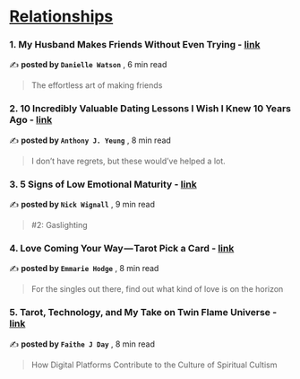 
<h1><a href=https://medium.com/tag/relationships/recommended target="_blank" rel="noopener noreferrer">Relationships</a></h1>
<h3>1. My Husband Makes Friends Without Even Trying - <a href=https://medium.com/fourth-wave/the-effortless-art-of-making-friends-1c42ee8c4930?source=tag_recommended_feed---------0-84----------relationships----------a668be98_fa6f_40e3_a991_70677577bc16------- target="_blank" rel="noopener noreferrer">link</a></h3>

✍️ **posted by `Danielle Watson`** <date> , 6 min read</date>

<blockquote>The effortless art of making friends</blockquote>

<h3>2. 10 Incredibly Valuable Dating Lessons I Wish I Knew 10 Years Ago - <a href=https://medium.com/mind-cafe/10-incredibly-valuable-dating-lessons-i-wish-i-knew-10-years-ago-05e695dfbb5c?source=tag_recommended_feed---------1-107----------relationships----------a668be98_fa6f_40e3_a991_70677577bc16------- target="_blank" rel="noopener noreferrer">link</a></h3>

✍️ **posted by `Anthony J. Yeung`** <date> , 8 min read</date>

<blockquote>I don’t have regrets, but these would’ve helped a lot.</blockquote>

<h3>3. 5 Signs of Low Emotional Maturity - <a href=https://medium.com/@nickwignall/5-signs-of-low-emotional-maturity-21d0d1a0f449?source=tag_recommended_feed---------2-85----------relationships----------a668be98_fa6f_40e3_a991_70677577bc16------- target="_blank" rel="noopener noreferrer">link</a></h3>

✍️ **posted by `Nick Wignall`** <date> , 9 min read</date>

<blockquote>#2: Gaslighting</blockquote>

<h3>4. Love Coming Your Way — Tarot Pick a Card - <a href=https://medium.com/astro-pagan/love-coming-your-way-tarot-pick-a-card-6f4e1dd3a0db?source=tag_recommended_feed---------3-84----------relationships----------a668be98_fa6f_40e3_a991_70677577bc16------- target="_blank" rel="noopener noreferrer">link</a></h3>

✍️ **posted by `Emmarie Hodge`** <date> , 8 min read</date>

<blockquote>For the singles out there, find out what kind of love is on the horizon</blockquote>

<h3>5. Tarot, Technology, and My Take on Twin Flame Universe - <a href=https://medium.com/@faitheday/tarot-technology-and-my-take-on-twin-flame-universe-9c70631d0b10?source=tag_recommended_feed---------4-107----------relationships----------a668be98_fa6f_40e3_a991_70677577bc16------- target="_blank" rel="noopener noreferrer">link</a></h3>

✍️ **posted by `Faithe J Day`** <date> , 8 min read</date>

<blockquote>How Digital Platforms Contribute to the Culture of Spiritual Cultism</blockquote>

